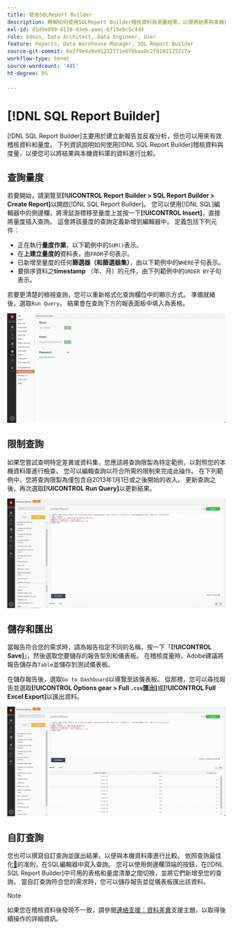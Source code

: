 ```yaml
---
title: 使用SQLReport Builder
description: 瞭解如何使用SQLReport Builder稽核資料與測量結果，以便將結果與本機資料庫的資料進行比較。
exl-id: d1d9e099-4138-43e6-aaec-6f15ebc5c4d4
role: Admin, Data Architect, Data Engineer, User
feature: Reports, Data Warehouse Manager, SQL Report Builder
source-git-commit: 6e2f9e4a9e91212771e6f6baa8c2f8101125217a
workflow-type: tm+mt
source-wordcount: '485'
ht-degree: 0%

---
```


# [!DNL SQL Report Builder]

[!DNL SQL Report Builder]主要用於建立新報告並反複分析，但也可以用來有效稽核資料和量度。 下列資訊說明如何使用[!DNL SQL Report Builder]稽核資料與度量，以便您可以將結果與本機資料庫的資料進行比較。

## 查詢量度

若要開始，請瀏覽至&#x200B;**[!UICONTROL Report Builder > SQL Report Builder > Create Report]**&#x200B;以開啟[!DNL SQL Report Builder]。 您可以使用[!DNL SQL]編輯器中的側邊欄，將滑鼠游標移至量度上並按一下&#x200B;**[!UICONTROL Insert]**，直接將量度插入查詢。 這會將該量度的查詢定義新增到編輯器中。 定義包括下列元件：

- 正在執行&#x200B;**量度作業**，以下範例中的`SUM()`表示。
- 在&#x200B;**上建立量度的**&#x200B;資料表，由`FROM`子句表示。
- 已新增至量度的任何&#x200B;**篩選器（和篩選器集）**，由以下範例中的`WHERE`子句表示。
- 要排序資料之&#x200B;**timestamp** （年、月）的元件，由下列範例中的`ORDER BY`子句表示。

若要更清楚的檢視查詢，您可以重新格式化查詢欄位中的顯示方式。 準備就緒後，選取`Run Query`。 結果會在查詢下方的報表面板中填入為表格。

![](../../assets/run-query-results.gif)

## 限制查詢

如果您嘗試查明特定差異或資料集，您應該將查詢限製為特定範例，以對照您的本機資料庫進行檢查。 您可以編輯查詢以符合所需的限制來完成此操作。 在下列範例中，您將查詢限製為僅包含自2013年1月1日或之後開始的收入。 更新查詢之後，再次選取&#x200B;**[!UICONTROL Run Query]**&#x200B;以更新結果。

![](../../assets/restricting-query.gif)

## 儲存和匯出

當報告符合您的需求時，請為報告指定不同的名稱，按一下「**[!UICONTROL Save]**」，然後選取您要儲存的報告型別和儀表板。 在稽核度量時，Adobe建議將報告儲存為`Table`並儲存到測試儀表板。

在儲存報告後，選取`Go to Dashboard`以導覽至該儀表板。 從那裡，您可以尋找報告並選取&#x200B;**[!UICONTROL Options gear > Full `.csv`匯出]**&#x200B;或&#x200B;**[!UICONTROL Full Excel Export]**&#x200B;以匯出資料。

![](../../assets/export-dboard-data.gif)

## 自訂查詢

您也可以撰寫自訂查詢並匯出結果，以便與本機資料庫進行比較。 依照查詢最佳化[&#128279;](../../best-practices/optimizing-your-sql-queries.md)的准則，在SQL編輯器中寫入查詢。 您可以使用側邊欄頂端的按鈕，在[!DNL SQL Report Builder]中可用的表格和量度清單之間切換，並將它們新增至您的查詢。 當自訂查詢符合您的需求時，您可以儲存報告並從儀表板匯出該資料。

>[!NOTE]
>
>如果您在稽核資料後發現不一致，請參閱[連絡支援：資料差異](https://experienceleague.adobe.com/docs/commerce-knowledge-base/kb/troubleshooting/miscellaneous/mbi-data-discrepancies.html?lang=zh-Hant)支援主題，以取得後續操作的詳細資訊。
